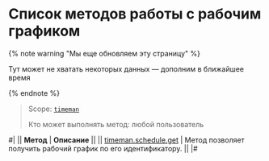 # Список методов работы с рабочим графиком

{% note warning "Мы еще обновляем эту страницу" %}

Тут может не хватать некоторых данных — дополним в ближайшее время

{% endnote %}

> Scope: [`timeman`](../../scopes/permissions.md)
>
> Кто может выполнять метод: любой пользователь

#|
|| **Метод** | **Описание** ||
|| [timeman.schedule.get](./timeman-schedule-get.md) | Метод позволяет получить рабочий график по его идентификатору. ||
|#
